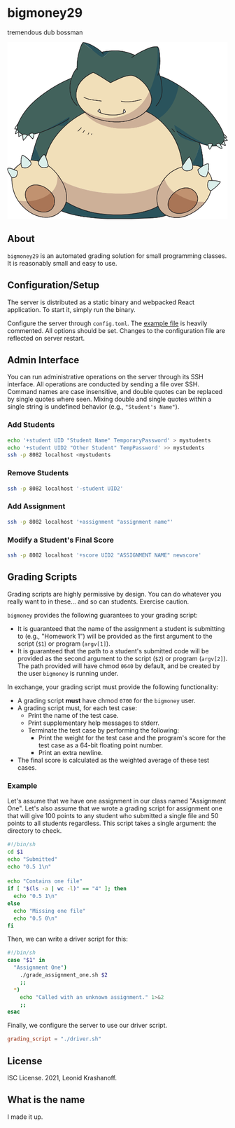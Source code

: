 # bigmoney29

tremendous dub bossman

![snorlax sitting](docs/snorlax.png)

## About

`bigmoney29` is an automated grading solution for small programming classes. It is
reasonably small and easy to use.

## Configuration/Setup

The server is distributed as a static binary and webpacked React application. To
start it, simply run the binary.

Configure the server through `config.toml`. The [example file](config.toml.example)
is heavily commented. All options should be set. Changes to the configuration file
are reflected on server restart.

## Admin Interface

You can run administrative operations on the server through its SSH interface.
All operations are conducted by sending a file over SSH. Command names are
case insensitive, and double quotes can be replaced by single quotes where
seen. Mixing double and single quotes within a single string is undefined
behavior (e.g., `"Student's Name"`).

### Add Students

```sh
echo '+student UID "Student Name" TemporaryPassword' > mystudents
echo '+student UID2 "Other Student" TempPassword' >> mystudents
ssh -p 8082 localhost <mystudents
```

### Remove Students

```sh
ssh -p 8082 localhost '-student UID2'
```

### Add Assignment

```sh
ssh -p 8082 localhost '+assignment "assignment name"'
```

### Modify a Student's Final Score

```sh
ssh -p 8082 localhost '+score UID2 "ASSIGNMENT NAME" newscore'
```

## Grading Scripts

Grading scripts are highly permissive by design. You can do whatever you really
want to in these... and so can students. Exercise caution.

`bigmoney` provides the following guarantees to your grading script:

* It is guaranteed that the name of the assignment a student is submitting to
  (e.g., "Homework 1") will be provided as the first argument to the script
  (`$1`) or program (`argv[1]`).
* It is guaranteed that the path to a student's submitted code will be provided as the
  second argument to the script (`$2`) or program (`argv[2]`). The path provided will
  have chmod `0640` by default, and be created by the user `bigmoney` is running under.

In exchange, your grading script must provide the following functionality:
* A grading script **must** have chmod `0700` for the `bigmoney` user.
* A grading script must, for each test case:
  * Print the name of the test case.
  * Print supplementary help messages to stderr.
  * Terminate the test case by performing the following:
    * Print the weight for the test case and the program's score for the test case as
      a 64-bit floating point number.
    * Print an extra newline.
* The final score is calculated as the weighted average of these test cases.

### Example

Let's assume that we have one assignment in our class named "Assignment One". Let's also
assume that we wrote a grading script for assignment one that will give 100 points to any
student who submitted a single file and 50 points to all students regardless. This script
takes a single argument: the directory to check.

```sh
#!/bin/sh
cd $1
echo "Submitted"
echo "0.5 1\n"

echo "Contains one file"
if [ "$(ls -a | wc -l)" == "4" ]; then
  echo "0.5 1\n"
else
  echo "Missing one file"
  echo "0.5 0\n"
fi
```

Then, we can write a driver script for this:

```sh
#!/bin/sh
case "$1" in
  "Assignment One")
    ./grade_assignment_one.sh $2
    ;;
  *)
    echo "Called with an unknown assignment." 1>&2
    ;;
esac
```

Finally, we configure the server to use our driver script.

```toml
grading_script = "./driver.sh"
```

## License

ISC License. 2021, Leonid Krashanoff.

## What is the name

I made it up.

